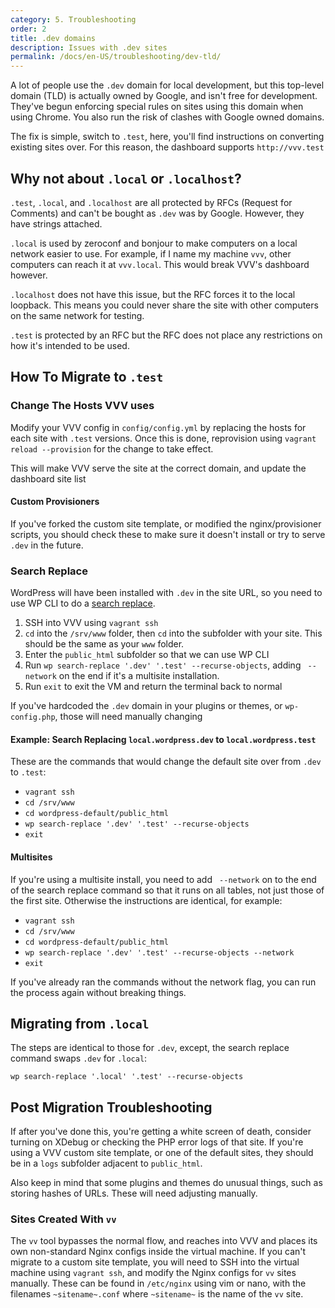 ```yaml
---
category: 5. Troubleshooting
order: 2
title: .dev domains
description: Issues with .dev sites
permalink: /docs/en-US/troubleshooting/dev-tld/
---
```


A lot of people use the `.dev` domain for local development, but this top-level domain (TLD) is actually owned by Google, and isn't free for development. They've begun enforcing special rules on sites using this domain when using Chrome. You also run the risk of clashes with Google owned domains.

The fix is simple, switch to `.test`, here, you'll find instructions on converting existing sites over. For this reason, the dashboard supports `http://vvv.test`

## Why not about `.local` or `.localhost`?

`.test`, `.local`, and `.localhost` are all protected by RFCs (Request for Comments) and can't be bought as `.dev` was by Google. However, they have strings attached.

`.local` is used by zeroconf and bonjour to make computers on a local network easier to use. For example, if I name my machine `vvv`, other computers can reach it at `vvv.local`. This would break VVV's dashboard however.

`.localhost` does not have this issue, but the RFC forces it to the local loopback. This means you could never share the site with other computers on the same network for testing.

`.test` is protected by an RFC but the RFC does not place any restrictions on how it's intended to be used.

## How To Migrate to `.test`

### Change The Hosts VVV uses

Modify your VVV config in `config/config.yml` by replacing the hosts for each site with `.test` versions. Once this is done, reprovision using `vagrant reload --provision` for the change to take effect.

This will make VVV serve the site at the correct domain, and update the dashboard site list

#### Custom Provisioners

If you've forked the custom site template, or modified the nginx/provisioner scripts, you should check these to make sure it doesn't install or try to serve `.dev` in the future.

### Search Replace

WordPress will have been installed with `.dev` in the site URL, so you need to use WP CLI to do a [search replace](https://developer.wordpress.org/cli/commands/search-replace/).

1. SSH into VVV using `vagrant ssh`
2.  `cd` into the `/srv/www` folder, then `cd` into the subfolder with your site. This should be the same as your `www` folder.
3. Enter the `public_html` subfolder so that we can use WP CLI
4. Run `wp search-replace '.dev' '.test' --recurse-objects`, adding ` --network` on the end if it's a multisite installation.
5. Run `exit` to exit the VM and return the terminal back to normal

If you've hardcoded the `.dev` domain in your plugins or themes, or `wp-config.php`, those will need manually changing

#### Example: Search Replacing `local.wordpress.dev` to `local.wordpress.test`

These are the commands that would change the default site over from `.dev` to `.test`:

 - `vagrant ssh`
 - `cd /srv/www`
 - `cd wordpress-default/public_html`
 - `wp search-replace '.dev' '.test' --recurse-objects`
 - `exit`

#### Multisites

If you're using a multisite install, you need to add ` --network` on to the end of the search replace command so that it runs on all tables, not just those of the first site. Otherwise the instructions are identical, for example:

 - `vagrant ssh`
 - `cd /srv/www`
 - `cd wordpress-default/public_html`
 - `wp search-replace '.dev' '.test' --recurse-objects --network`
 - `exit`

If you've already ran the commands without the network flag, you can run the process again without breaking things.

## Migrating from `.local`

The steps are identical to those for `.dev`, except, the search replace command swaps `.dev` for `.local`:

```
wp search-replace '.local' '.test' --recurse-objects
```

## Post Migration Troubleshooting

If after you've done this, you're getting a white screen of death, consider turning on XDebug or checking the PHP error logs of that site. If you're using a VVV custom site template, or one of the default sites, they should be in a `logs` subfolder adjacent to `public_html`.

Also keep in mind that some plugins and themes do unusual things, such as storing hashes of URLs. These will need adjusting manually.

### Sites Created With `vv`

The `vv` tool bypasses the normal flow, and reaches into VVV and places its own non-standard Nginx configs inside the virtual machine. If you can't migrate to a custom site template, you will need to SSH into the virtual machine using `vagrant ssh`, and modify the Nginx configs for `vv` sites manually. These can be found in `/etc/nginx` using vim or nano, with the filenames `~sitename~.conf` where `~sitename~` is the name of the `vv` site.
